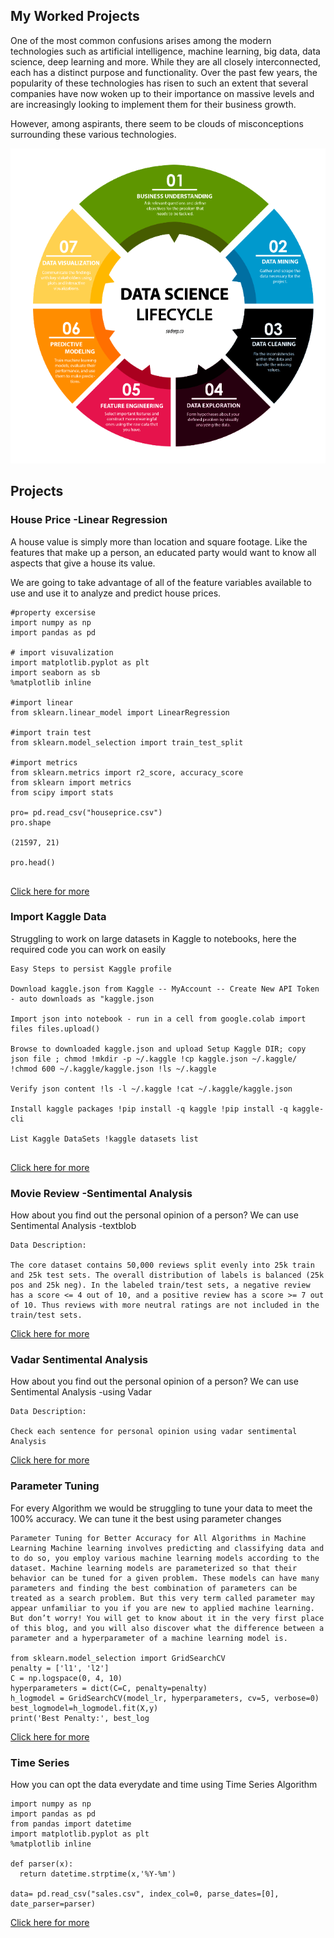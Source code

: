 ## My Worked Projects

One of the most common confusions arises among the modern technologies such as artificial intelligence, machine learning, big data, data science, deep learning and more. While they are all closely interconnected, each has a distinct purpose and functionality. Over the past few years, the popularity of these technologies has risen to such an extent that several companies have now woken up to their importance on massive levels and are increasingly looking to implement them for their business growth.

However, among aspirants, there seem to be clouds of misconceptions surrounding these various technologies.

![DataScience Life Cycle](DScycle.png)

## Projects

### House Price -Linear Regression
A house value is simply more than location and square footage. Like the features that make up a person, an educated party would want to know all aspects that give a house its value.

We are going to take advantage of all of the feature variables available to use and use it to analyze and predict house prices.


``` 
#property excersise
import numpy as np
import pandas as pd

# import visuvalization
import matplotlib.pyplot as plt
import seaborn as sb
%matplotlib inline

#import linear
from sklearn.linear_model import LinearRegression

#import train test
from sklearn.model_selection import train_test_split

#import metrics
from sklearn.metrics import r2_score, accuracy_score
from sklearn import metrics
from scipy import stats

pro= pd.read_csv("houseprice.csv")
pro.shape

(21597, 21)

pro.head()


```
[Click here for more](https://github.com/Meghashyamt/House-price)

### Import Kaggle Data
Struggling to work on large datasets in Kaggle to notebooks, here the required code you can work on easily
 
```
Easy Steps to persist Kaggle profile

Download kaggle.json from Kaggle -- MyAccount -- Create New API Token - auto downloads as "kaggle.json

Import json into notebook - run in a cell from google.colab import files files.upload()

Browse to downloaded kaggle.json and upload Setup Kaggle DIR; copy json file ; chmod !mkdir -p ~/.kaggle !cp kaggle.json ~/.kaggle/ !chmod 600 ~/.kaggle/kaggle.json !ls ~/.kaggle

Verify json content !ls -l ~/.kaggle !cat ~/.kaggle/kaggle.json

Install kaggle packages !pip install -q kaggle !pip install -q kaggle-cli

List Kaggle DataSets !kaggle datasets list


```
[Click here for more](https://github.com/Meghashyamt/ImportKaggleData)

### Movie Review -Sentimental Analysis
How about you find out the personal opinion of a person? We can use Sentimental Analysis -textblob

```
Data Description:

The core dataset contains 50,000 reviews split evenly into 25k train and 25k test sets. The overall distribution of labels is balanced (25k pos and 25k neg). In the labeled train/test sets, a negative review has a score <= 4 out of 10, and a positive review has a score >= 7 out of 10. Thus reviews with more neutral ratings are not included in the train/test sets.
```
[Click here for more](https://github.com/Meghashyamt/Movie-Review-Sentiment-Analysis)

### Vadar Sentimental Analysis
How about you find out the personal opinion of a person? We can use Sentimental Analysis -using Vadar

```
Data Description:

Check each sentence for personal opinion using vadar sentimental Analysis

```
[Click here for more](https://github.com/Meghashyamt/Vadar-Sentiment-Analysis)

### Parameter Tuning
For every Algorithm we would be struggling to tune your data to meet the 100% accuracy.
We can tune it the best using parameter changes
```
Parameter Tuning for Better Accuracy for All Algorithms in Machine Learning Machine learning involves predicting and classifying data and to do so, you employ various machine learning models according to the dataset. Machine learning models are parameterized so that their behavior can be tuned for a given problem. These models can have many parameters and finding the best combination of parameters can be treated as a search problem. But this very term called parameter may appear unfamiliar to you if you are new to applied machine learning. But don’t worry! You will get to know about it in the very first place of this blog, and you will also discover what the difference between a parameter and a hyperparameter of a machine learning model is.

from sklearn.model_selection import GridSearchCV
penalty = ['l1', 'l2']
C = np.logspace(0, 4, 10)
hyperparameters = dict(C=C, penalty=penalty)
h_logmodel = GridSearchCV(model_lr, hyperparameters, cv=5, verbose=0)
best_logmodel=h_logmodel.fit(X,y)
print('Best Penalty:', best_log

```
[Click here for more](https://github.com/Meghashyamt/Parameter-Tuning-ML)


### Time Series
How you can opt the data everydate and time using Time Series Algorithm

```
import numpy as np
import pandas as pd
from pandas import datetime
import matplotlib.pyplot as plt
%matplotlib inline

def parser(x):
  return datetime.strptime(x,'%Y-%m')

data= pd.read_csv("sales.csv", index_col=0, parse_dates=[0], date_parser=parser)

```

[Click here for more](https://github.com/Meghashyamt/python/blob/master/TimeSeries.ipynb)
